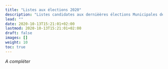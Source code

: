 ```yaml
---
title: "Listes aux élections 2020"
description: "Listes candidates aux dernièères élections Municipales de 2020"
lead: ""
date: 2020-10-13T15:21:01+02:00
lastmod: 2020-10-13T15:21:01+02:00
draft: false
images: []
weight: 10
toc: true
---
```


*A compléter*
